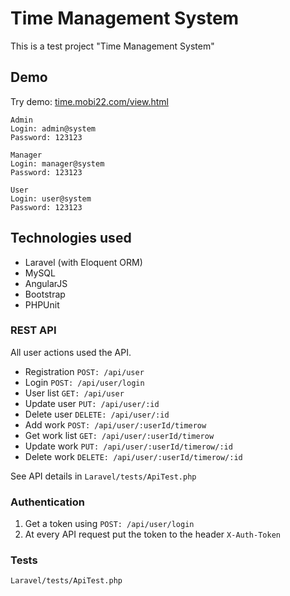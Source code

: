 # Time Management System

This is a test project "Time Management System"

## Demo

Try demo: [time.mobi22.com/view.html](http://time.mobi22.com/view.html)

    Admin
    Login: admin@system 
    Password: 123123

    Manager
    Login: manager@system 
    Password: 123123

    User
    Login: user@system 
    Password: 123123

## Technologies used

* Laravel (with Eloquent ORM)
* MySQL
* AngularJS
* Bootstrap
* PHPUnit
    
### REST API

All user actions used the API.

* Registration `POST: /api/user`
* Login `POST: /api/user/login`
* User list `GET: /api/user`
* Update user `PUT: /api/user/:id`
* Delete user `DELETE: /api/user/:id`
* Add work `POST: /api/user/:userId/timerow`
* Get work list `GET: /api/user/:userId/timerow`
* Update work `PUT: /api/user/:userId/timerow/:id`
* Delete work `DELETE: /api/user/:userId/timerow/:id`

See API details in `Laravel/tests/ApiTest.php`

### Authentication

1. Get a token using `POST: /api/user/login`
2. At every API request put the token to the header `X-Auth-Token` 

### Tests

`Laravel/tests/ApiTest.php`
